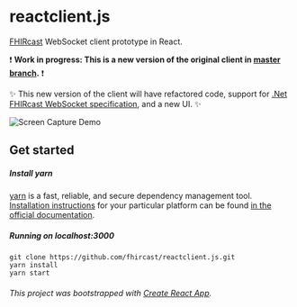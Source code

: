 # reactclient.js

[FHIRcast](http://fhircast.org/) WebSocket client prototype in React.

:exclamation: **Work in progress: This is a new version of the original client in [master branch](https://github.com/fhircast/reactclient.js/tree/master).** :exclamation:

:sparkles: 
This new version of the client will have refactored code, support for [.Net FHIRcast WebSocket specification](https://github.com/fhircast/.net), and a new UI.
:sparkles:

![Screen Capture Demo](https://github.com/fhircast/reactclient.js/raw/develop/doc/fhircast-dwv-prototype.gif)

## Get started

##### Install yarn
[yarn](https://yarnpkg.com/lang/en/) is a fast, reliable, and secure dependency management tool. [Installation instructions](https://yarnpkg.com/en/docs/install#mac-stable) for  your particular platform can be found [in the official documentation](https://yarnpkg.com/en/docs/install#mac-stable).

##### Running on localhost:3000
```
git clone https://github.com/fhircast/reactclient.js.git
yarn install
yarn start
```

###### This project was bootstrapped with [Create React App](https://github.com/facebook/create-react-app).

